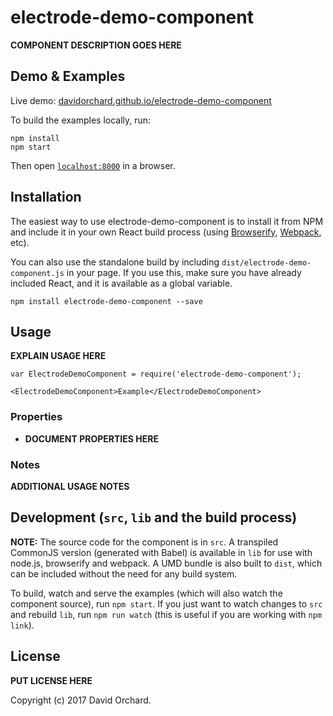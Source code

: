 # electrode-demo-component

__COMPONENT DESCRIPTION GOES HERE__


## Demo & Examples

Live demo: [davidorchard.github.io/electrode-demo-component](http://davidorchard.github.io/electrode-demo-component/)

To build the examples locally, run:

```
npm install
npm start
```

Then open [`localhost:8000`](http://localhost:8000) in a browser.


## Installation

The easiest way to use electrode-demo-component is to install it from NPM and include it in your own React build process (using [Browserify](http://browserify.org), [Webpack](http://webpack.github.io/), etc).

You can also use the standalone build by including `dist/electrode-demo-component.js` in your page. If you use this, make sure you have already included React, and it is available as a global variable.

```
npm install electrode-demo-component --save
```


## Usage

__EXPLAIN USAGE HERE__

```
var ElectrodeDemoComponent = require('electrode-demo-component');

<ElectrodeDemoComponent>Example</ElectrodeDemoComponent>
```

### Properties

* __DOCUMENT PROPERTIES HERE__

### Notes

__ADDITIONAL USAGE NOTES__


## Development (`src`, `lib` and the build process)

**NOTE:** The source code for the component is in `src`. A transpiled CommonJS version (generated with Babel) is available in `lib` for use with node.js, browserify and webpack. A UMD bundle is also built to `dist`, which can be included without the need for any build system.

To build, watch and serve the examples (which will also watch the component source), run `npm start`. If you just want to watch changes to `src` and rebuild `lib`, run `npm run watch` (this is useful if you are working with `npm link`).

## License

__PUT LICENSE HERE__

Copyright (c) 2017 David Orchard.
